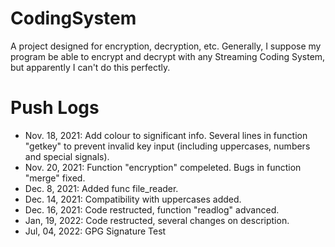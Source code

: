 # CodingSystem
A project designed for encryption, decryption, etc.
Generally, I suppose my program be able to encrypt and decrypt with any Streaming Coding System, but apparently I can't do this perfectly.

# Push Logs
* Nov. 18, 2021: Add colour to significant info. Several lines in function "getkey" to prevent invalid key input (including uppercases, numbers and special signals).
* Nov. 20, 2021: Function "encryption" compeleted. Bugs in function "merge" fixed.
* Dec. 8, 2021: Added func file_reader.
* Dec. 14, 2021: Compatibility with uppercases added.
* Dec. 16, 2021: Code restructed, function "readlog" advanced.
* Jan, 19, 2022: Code restructed, several changes on description.
* Jul, 04, 2022: GPG Signature Test
